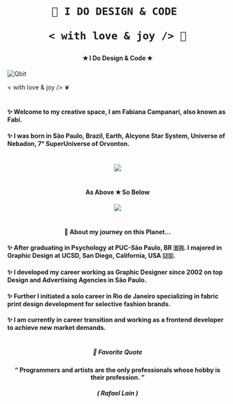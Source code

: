    <h1 align="center" >
 
    🎨 I DO DESIGN & CODE 
   
     < with love & joy /> 🧡 
     
   </h1>




#### <p align="center"> ✭ I Do Design & Code ✭ </p> 

![Qbit](https://github.com/FabianaCampanari/FabianaCampanari/assets/113218619/a41228bd-e581-40a5-839b-c63b7bba31e3)

 < with love & joy /> ❦

#

####  ✨  Welcome to my creative space, I am Fabiana Campanari, also known as Fabí. 

####  ✨  I was born in São Paulo, Brazil, Earth, Alcyone Star System, Universe of Nebadon, 7° SuperUniverse of Orvonton.   

 
#

   
<p align="center">
  <img src="https://user-images.githubusercontent.com/113218619/207962226-673d57ec-c076-47c4-8f8a-c1e57e834f6f.gif" />
 
 #

#### <p align="center">  As Above ✭ So Below  </p>

<p align="center">
<img src="https://github.com/FabianaCampanari/FabianaCampanari/assets/113218619/0a6fda50-d109-4b4a-8183-61df53adde03" />

#
                
#### <p align="center"> 🚀 About my journey on this Planet...  </p>

#### ✨ After graduating in Psychology at PUC-São Paulo, BR 🇧🇷. I majored in Graphic Design at UCSD, San Diego, California, USA 🇺🇸. </p>

#### ✨ I developed my career working as Graphic Designer since 2002 on top Design and Advertising Agencies in São Paulo. </p>

#### ✨ Further I initiated a solo career in Rio de Janeiro specializing in fabric print design development for selective fashion brands. </p>

####  ✨ I am currently in career transition and working as a frontend developer to achieve new market demands.

#

##### <p align="center">  🌟 Favorite Quote </p>  
 
#### <p align="center"> “ Programmers and artists are the only professionals whose hobby is their profession. ” </p>

##### <p align="center"> ( Rafael Lain ) </p>









 
 

